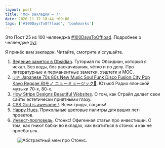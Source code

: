 ```yaml
---
layout: post
title: 'Мои закладки — 7'
date: 2020-11-12 18:44 +09:00
tags: ['#100DaysToOffload', 'bookmarks']
---
```


Это Пост 25 из 100 челленджа [#100DaysToOffload](/tags/#100daystooffload). Подробнее о челлендже [тут](/100-days-to-offload).

Я принёс вам закладок. Читайте, смотрите и слушайте.

1. [Ведение заметок в Obsidian](https://www.youtube.com/watch?v=n5klioVz7FM). Туториал по Обсидиан, который я искал. Без воды, без раскачивания, чётко и по делу. Про литературные и перманентные заметки, хэштеги и MOC.
2. [🇯🇵 Japanese 70s 80s New Music Soul Funk Disco Fusion City Pop Kayo Reggae 和モノ ニューミュージック🗼](https://www.youtube.com/watch?v=3PdOYCBbTGg). Ютьюб Радио японской музыки 70-х, 80-х.
3. [How Stripe Designs Beautiful Websites](https://leerob.io/blog/how-stripe-designs-beautiful-websites). О том, как Страйп делает свои сайты эстетически приятными глазу.
4. [CSS Grid is awesome !](https://www.reddit.com/r/css/comments/foqeek/css_grid_is_awesome/). Всем гриды, пацаны!
5. [Happy Hues](https://www.happyhues.co/). Прикольные цветовые палитры для ваших пет-проектов.
6. [Инвест-проповедь](https://kenest.com/invest/). Стонкс! Офигенная статья про инвестиции. О том, как гниют бабки во вкладах, как вкатиться в стонкс и как не проебаться.

<figure>
  <img src="/images/bookmarks-7/stonks.png" data-action="zoom" alt="Абстрактный мем про Стонкс.">
</figure>
